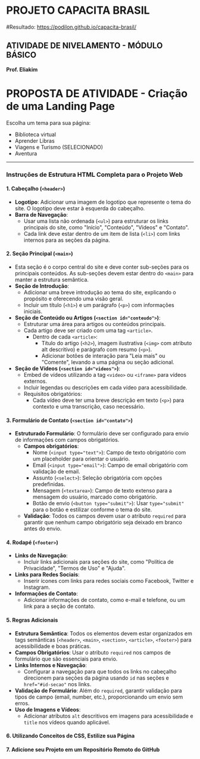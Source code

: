 # PROJETO CAPACITA BRASIL

#Resultado: https://podilon.github.io/capacita-brasil/

## ATIVIDADE DE NIVELAMENTO - MÓDULO BÁSICO

**Prof. Eliakim**

# PROPOSTA DE ATIVIDADE - Criação de uma Landing Page

Escolha um tema para sua página:

- Biblioteca virtual
- Aprender Libras
- Viagens e Turismo (SELECIONADO)
- Aventura

---

### Instruções de Estrutura HTML Completa para o Projeto Web

#### 1. Cabeçalho (`<header>`)

- **Logotipo**: Adicionar uma imagem de logotipo que represente o tema do site. O logotipo deve estar à esquerda do cabeçalho.
- **Barra de Navegação**:
  - Usar uma lista não ordenada (`<ul>`) para estruturar os links principais do site, como "Início", "Conteúdo", "Vídeos" e "Contato".
  - Cada link deve estar dentro de um item de lista (`<li>`) com links internos para as seções da página.

#### 2. Seção Principal (`<main>`)

- Esta seção é o corpo central do site e deve conter sub-seções para os principais conteúdos. As sub-seções devem estar dentro do `<main>` para manter a estrutura semântica.
- **Seção de Introdução**:
  - Adicionar uma breve introdução ao tema do site, explicando o propósito e oferecendo uma visão geral.
  - Incluir um título (`<h1>`) e um parágrafo (`<p>`) com informações iniciais.
- **Seção de Conteúdo ou Artigos (`<section id="conteudo">`)**:
  - Estruturar uma área para artigos ou conteúdos principais.
  - Cada artigo deve ser criado com uma tag `<article>`.
    - Dentro de cada `<article>`:
      - Título do artigo (`<h2>`), imagem ilustrativa (`<img>` com atributo alt descritivo) e parágrafo com resumo (`<p>`).
      - Adicionar botões de interação para "Leia mais" ou "Comente", levando a uma página ou seção adicional.
- **Seção de Vídeos (`<section id="videos">`)**:
  - Embed de vídeos utilizando a tag `<video>` ou `<iframe>` para vídeos externos.
  - Incluir legendas ou descrições em cada vídeo para acessibilidade.
  - Requisitos obrigatórios:
    - Cada vídeo deve ter uma breve descrição em texto (`<p>`) para contexto e uma transcrição, caso necessário.

#### 3. Formulário de Contato (`<section id="contato">`)

- **Estruturado Formulário**: O formulário deve ser configurado para envio de informações com campos obrigatórios.
  - **Campos obrigatórios**:
    - Nome (`<input type="text">`): Campo de texto obrigatório com um placeholder para orientar o usuário.
    - Email (`<input type="email">`): Campo de email obrigatório com validação de email.
    - Assunto (`<select>`): Seleção obrigatória com opções predefinidas.
    - Mensagem (`<textarea>`): Campo de texto extenso para a mensagem do usuário, marcado como obrigatório.
    - Botão de envio (`<button type="submit">`): Usar `type="submit"` para o botão e estilizar conforme o tema do site.
  - **Validação**: Todos os campos devem usar o atributo `required` para garantir que nenhum campo obrigatório seja deixado em branco antes do envio.

#### 4. Rodapé (`<footer>`)

- **Links de Navegação**:
  - Incluir links adicionais para seções do site, como "Política de Privacidade", "Termos de Uso" e "Ajuda".
- **Links para Redes Sociais**:
  - Inserir ícones com links para redes sociais como Facebook, Twitter e Instagram.
- **Informações de Contato**:
  - Adicionar informações de contato, como e-mail e telefone, ou um link para a seção de contato.

#### 5. Regras Adicionais

- **Estrutura Semântica**: Todos os elementos devem estar organizados em tags semânticas (`<header>`, `<main>`, `<section>`, `<article>`, `<footer>`) para acessibilidade e boas práticas.
- **Campos Obrigatórios**: Usar o atributo `required` nos campos de formulário que são essenciais para envio.
- **Links Internos e Navegação**:
  - Configurar a navegação para que todos os links no cabeçalho direcionem para seções da página usando `id` nas seções e `href="#id-secao"` nos links.
- **Validação de Formulário**: Além do `required`, garantir validação para tipos de campo (email, number, etc.), proporcionando um envio sem erros.
- **Uso de Imagens e Vídeos**:
  - Adicionar atributos `alt` descritivos em imagens para acessibilidade e `title` nos vídeos quando aplicável.

#### 6. Utilizando Conceitos de CSS, Estilize sua Página

#### 7. Adicione seu Projeto em um Repositório Remoto do GitHub



  
